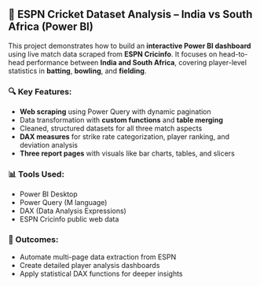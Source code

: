
## 🏏 ESPN Cricket Dataset Analysis – India vs South Africa (Power BI)

This project demonstrates how to build an **interactive Power BI dashboard** using live match data scraped from **ESPN Cricinfo**. It focuses on head-to-head performance between **India and South Africa**, covering player-level statistics in **batting**, **bowling**, and **fielding**.

### 🔍 Key Features:

* **Web scraping** using Power Query with dynamic pagination
* Data transformation with **custom functions** and **table merging**
* Cleaned, structured datasets for all three match aspects
* **DAX measures** for strike rate categorization, player ranking, and deviation analysis
* **Three report pages** with visuals like bar charts, tables, and slicers

### 📊 Tools Used:

* Power BI Desktop
* Power Query (M language)
* DAX (Data Analysis Expressions)
* ESPN Cricinfo public web data

### 🧠 Outcomes:

* Automate multi-page data extraction from ESPN
* Create detailed player analysis dashboards
* Apply statistical DAX functions for deeper insights


